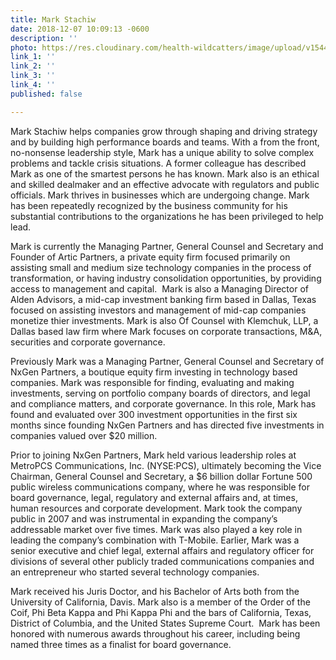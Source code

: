 ```yaml
---
title: Mark Stachiw
date: 2018-12-07 10:09:13 -0600
description: ''
photo: https://res.cloudinary.com/health-wildcatters/image/upload/v1544198980/image.png
link_1: ''
link_2: ''
link_3: ''
link_4: ''
published: false

---
```

Mark Stachiw helps companies grow through shaping and driving strategy and by building high performance boards and teams. With a from the front, no-nonsense leadership style, Mark has a unique ability to solve complex problems and tackle crisis situations. A former colleague has described Mark as one of the smartest persons he has known. Mark also is an ethical and skilled dealmaker and an effective advocate with regulators and public officials. Mark thrives in businesses which are undergoing change. Mark has been repeatedly recognized by the business community for his substantial contributions to the organizations he has been privileged to help lead.

Mark is currently the Managing Partner, General Counsel and Secretary and Founder of Artic Partners, a private equity firm focused primarily on assisting small and medium size technology companies in the process of transformation, or having industry consolidation opportunities, by providing access to management and capital.  Mark is also a Managing Director of Alden Advisors, a mid-cap investment banking firm based in Dallas, Texas focused on assisting investors and management of mid-cap companies monetize thier investments. Mark is also Of Counsel with Klemchuk, LLP, a Dallas based law firm where Mark focuses on corporate transactions, M&A, securities and corporate governance.

Previously Mark was a Managing Partner, General Counsel and Secretary of NxGen Partners, a boutique equity firm investing in technology based companies. Mark was responsible for finding, evaluating and making investments, serving on portfolio company boards of directors, and legal and compliance matters, and corporate governance. In this role, Mark has found and evaluated over 300 investment opportunities in the first six months since founding NxGen Partners and has directed five investments in companies valued over $20 million.

Prior to joining NxGen Partners, Mark held various leadership roles at MetroPCS Communications, Inc. (NYSE:PCS), ultimately becoming the Vice Chairman, General Counsel and Secretary, a $6 billion dollar Fortune 500 public wireless communications company, where he was responsible for board governance, legal, regulatory and external affairs and, at times, human resources and corporate development. Mark took the company public in 2007 and was instrumental in expanding the company’s addressable market over five times. Mark was also played a key role in leading the company’s combination with T-Mobile. Earlier, Mark was a senior executive and chief legal, external affairs and regulatory officer for divisions of several other publicly traded communications companies and an entrepreneur who started several technology companies.

Mark received his Juris Doctor, and his Bachelor of Arts both from the University of California, Davis. Mark also is a member of the Order of the Coif, Phi Beta Kappa and Phi Kappa Phi and the bars of California, Texas, District of Columbia, and the United States Supreme Court.  Mark has been honored with numerous awards throughout his career, including being named three times as a finalist for board governance.